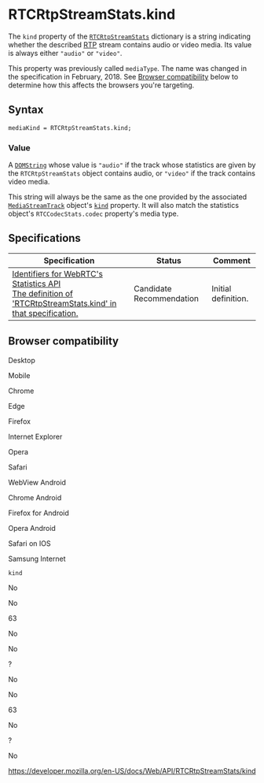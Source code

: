 RTCRtpStreamStats.kind
======================

The `kind` property of the [`RTCRtpStreamStats`](../rtcrtpstreamstats) dictionary is a string indicating whether the described [RTP](https://developer.mozilla.org/en-US/docs/Glossary/RTP) stream contains audio or video media. Its value is always either `"audio"` or `"video"`.

This property was previously called `mediaType`. The name was changed in the specification in February, 2018. See [Browser compatibility](#browser_compatibility) below to determine how this affects the browsers you're targeting.

Syntax
------

    mediaKind = RTCRtpStreamStats.kind;

### Value

A [`DOMString`](../domstring) whose value is `"audio"` if the track whose statistics are given by the `RTCRtpStreamStats` object contains audio, or `"video"` if the track contains video media.

This string will always be the same as the one provided by the associated [`MediaStreamTrack`](../mediastreamtrack) object's [`kind`](../mediastreamtrack/kind) property. It will also match the statistics object's <span class="page-not-created">`RTCCodecStats.codec`</span> property's media type.

Specifications
--------------

<table><thead><tr class="header"><th>Specification</th><th>Status</th><th>Comment</th></tr></thead><tbody><tr class="odd"><td><a href="https://w3c.github.io/webrtc-stats/#dom-rtcrtpstreamstats-kind">Identifiers for WebRTC's Statistics API<br />
<span class="small">The definition of 'RTCRtpStreamStats.kind' in that specification.</span></a></td><td><span class="spec-cr">Candidate Recommendation</span></td><td>Initial definition.</td></tr></tbody></table>

Browser compatibility
---------------------

Desktop

Mobile

Chrome

Edge

Firefox

Internet Explorer

Opera

Safari

WebView Android

Chrome Android

Firefox for Android

Opera Android

Safari on IOS

Samsung Internet

`kind`

No

No

63

No

No

?

No

No

63

No

?

No

<a href="https://developer.mozilla.org/en-US/docs/Web/API/RTCRtpStreamStats/kind" class="_attribution-link">https://developer.mozilla.org/en-US/docs/Web/API/RTCRtpStreamStats/kind</a>
